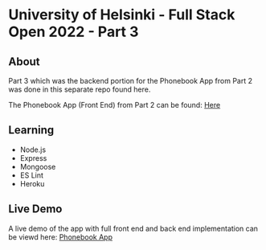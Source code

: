# University of Helsinki - Full Stack Open 2022 - Part 3

## About
Part 3 which was the backend portion for the Phonebook App from Part 2 was done in this separate repo found here.

The Phonebook App (Front End) from Part 2 can be found: <a href="https://github.com/thejoshyee/fullstackopen-2022/tree/main/part2/phonebook">Here</a>

## Learning
  - Node.js
  - Express
  - Mongoose
  - ES Lint
  - Heroku

## Live Demo
A live demo of the app with full front end and back end implementation can be viewd here: <a href="https://sheltered-sands-30920.herokuapp.com/">Phonebook App</a>


